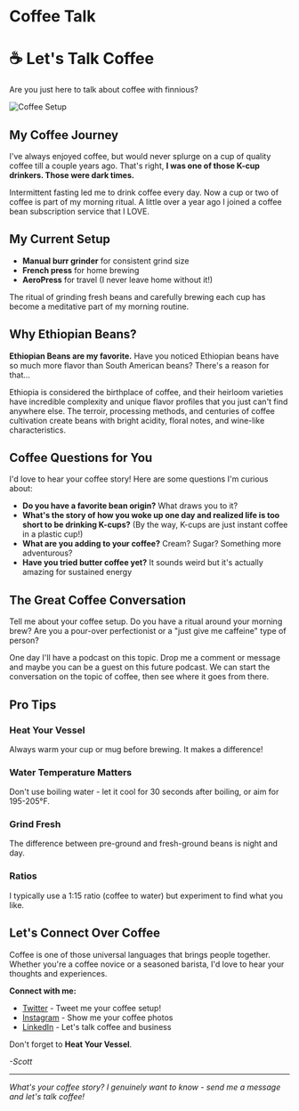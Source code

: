 # Coffee Talk

<div className="coffee-hero">
  <div className="container text--center">
    <h1>☕ Let's Talk Coffee</h1>
    <p className="hero__subtitle">Are you just here to talk about coffee with finnious?</p>
  </div>
</div>

![Coffee Setup](/img/Phish-Coffee-Mug.jpg)

## My Coffee Journey

I've always enjoyed coffee, but would never splurge on a cup of quality coffee till a couple years ago. That's right, **I was one of those K-cup drinkers. Those were dark times.**

Intermittent fasting led me to drink coffee every day. Now a cup or two of coffee is part of my morning ritual. A little over a year ago I joined a coffee bean subscription service that I LOVE.

## My Current Setup

- **Manual burr grinder** for consistent grind size
- **French press** for home brewing
- **AeroPress** for travel (I never leave home without it!)

The ritual of grinding fresh beans and carefully brewing each cup has become a meditative part of my morning routine.

## Why Ethiopian Beans?

**Ethiopian Beans are my favorite.** Have you noticed Ethiopian beans have so much more flavor than South American beans? There's a reason for that...

Ethiopia is considered the birthplace of coffee, and their heirloom varieties have incredible complexity and unique flavor profiles that you just can't find anywhere else. The terroir, processing methods, and centuries of coffee cultivation create beans with bright acidity, floral notes, and wine-like characteristics.

## Coffee Questions for You

I'd love to hear your coffee story! Here are some questions I'm curious about:

- **Do you have a favorite bean origin?** What draws you to it?
- **What's the story of how you woke up one day and realized life is too short to be drinking K-cups?** (By the way, K-cups are just instant coffee in a plastic cup!)
- **What are you adding to your coffee?** Cream? Sugar? Something more adventurous?
- **Have you tried butter coffee yet?** It sounds weird but it's actually amazing for sustained energy

## The Great Coffee Conversation

Tell me about your coffee setup. Do you have a ritual around your morning brew? Are you a pour-over perfectionist or a "just give me caffeine" type of person?

One day I'll have a podcast on this topic. Drop me a comment or message and maybe you can be a guest on this future podcast. We can start the conversation on the topic of coffee, then see where it goes from there.

## Pro Tips

### Heat Your Vessel
Always warm your cup or mug before brewing. It makes a difference!

### Water Temperature Matters
Don't use boiling water - let it cool for 30 seconds after boiling, or aim for 195-205°F.

### Grind Fresh
The difference between pre-ground and fresh-ground beans is night and day.

### Ratios
I typically use a 1:15 ratio (coffee to water) but experiment to find what you like.

## Let's Connect Over Coffee

Coffee is one of those universal languages that brings people together. Whether you're a coffee novice or a seasoned barista, I'd love to hear your thoughts and experiences.

**Connect with me:**
- [Twitter](https://twitter.com/finnious) - Tweet me your coffee setup!
- [Instagram](https://instagram.com/finnious) - Show me your coffee photos
- [LinkedIn](https://www.linkedin.com/in/scottfinney/) - Let's talk coffee and business

Don't forget to **Heat Your Vessel**.

*-Scott*

---

*What's your coffee story? I genuinely want to know - send me a message and let's talk coffee!*